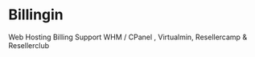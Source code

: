 # Billingin
Web Hosting Billing Support WHM / CPanel , Virtualmin, Resellercamp &amp; Resellerclub 
